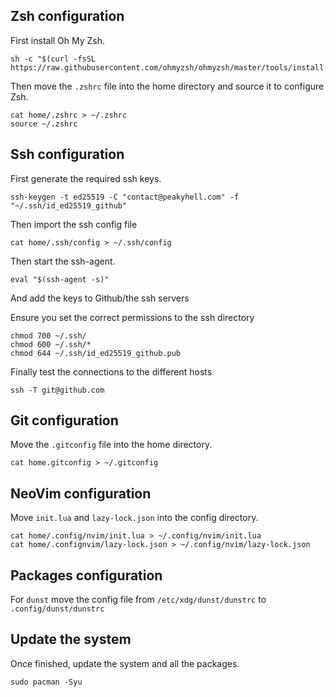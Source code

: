 ## Zsh configuration

First install Oh My Zsh.

```
sh -c "$(curl -fsSL https://raw.githubusercontent.com/ohmyzsh/ohmyzsh/master/tools/install.sh)"
```

Then move the `.zshrc` file into the home directory and source it to configure Zsh.

```
cat home/.zshrc > ~/.zshrc
source ~/.zshrc
```

## Ssh configuration

First generate the required ssh keys.

```
ssh-keygen -t ed25519 -C "contact@peakyhell.com" -f "~/.ssh/id_ed25519_github"
```

Then import the ssh config file

```
cat home/.ssh/config > ~/.ssh/config
```

Then start the ssh-agent.

```
eval "$(ssh-agent -s)"
```

And add the keys to Github/the ssh servers

Ensure you set the correct permissions to the ssh directory

```
chmod 700 ~/.ssh/
chmod 600 ~/.ssh/*
chmod 644 ~/.ssh/id_ed25519_github.pub
```

Finally test the connections to the different hosts

```
ssh -T git@github.com
```

## Git configuration

Move the `.gitconfig` file into the home directory.

```
cat home.gitconfig > ~/.gitconfig
```

## NeoVim configuration

Move `init.lua` and `lazy-lock.json` into the config directory.

```
cat home/.config/nvim/init.lua > ~/.config/nvim/init.lua
cat home/.confignvim/lazy-lock.json > ~/.config/nvim/lazy-lock.json
```

## Packages configuration

For `dunst` move the config file from `/etc/xdg/dunst/dunstrc` to `.config/dunst/dunstrc`

## Update the system

Once finished, update the system and all the packages.

```
sudo pacman -Syu
```
